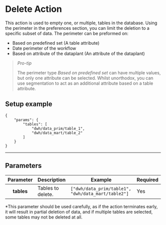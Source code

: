 # Delete Action

This action is used to empty one, or multiple, tables in the database. Using the perimeter in the preferences section, you can limit the deletion to a specific subset of data. The perimeter can be preformed on:

* Based on predefined set (A table attribute) 
* Date perimeter of the workflow
* Based on attribute of the dataplant (An attribute of the dataplant)

> *Pro-tip*
>
>The perimeter type *Based on predefined set*  can have multiple values, but only one attribute can be selected. Whilst unorthodox, you can use segmentation to act as an additional attribute based on a table attribute.  

## Setup example

```
{ 
	"params": {
		"tables": [
			"dwh/data_prim/table_1", 
			"dwh/data_mart/table_2"
		]
	}
}
```

---

## Parameters

|                Parameter               | Description              | Example              | Required              | 
| :------------------------------: | -------------------------- | -------------------------- | -------------------------- | 
|            **tables**             | Tables to delete.             |    ```["dwh/data_prim/table1", "dwh/data_mart/table2"]```   | Yes              | 

*This parameter should be used carefully, as if the action terminates early, it will result in partial deletion of data, and if multiple tables are selected, some tables may not be deleted at all. 